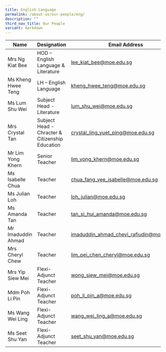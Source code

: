 ```yaml
---
title: English Language
permalink: /about-us/our-people/eng/
description: ""
third_nav_title: Our People
variant: markdown
---
```

| Name | Designation | Email Address | Contact |
|---|---|---|---|
| Mrs Ng Kiat Bee | HOD – English Language & Literature | [lee_kiat_bee@moe.edu.sg](mailto:lee_kiat_bee@moe.edu.sg) | 65938-123 |
| Ms Kheng Hwee Teng | LH – English Language | [kheng_hwee_teng@moe.edu.sg](mailto:kheng_hwee_teng@moe.edu.sg) | 65938-163 |
| Ms Lum Shu Wei | Subject Head - Literature | [lum_shu_wei@moe.edu.sg](mailto:lum_shu_wei@moe.edu.sg) | 65938-131 |
| Mrs Crystal Tan | Subject Head - Chracter & Citizenship Education | [crystal_ling_yuet_ping@moe.edu.sg](mailto:crystal_ling_yuet_ping@moe.edu.sg) | 65938-166 |
| Mr Lim Yong Khern | Senior Teacher |  [lim_yong_khern@moe.edu.sg](mailto:lim_yong_khern@moe.edu.sg) | 65938-126 |
| Ms Isabelle Chua | Teacher | [chua_fang_yee_isabelle@moe.edu.sg](mailto:chua_fang_yee_isabelle@moe.edu.sg) | 65938-157 |
| Ms Julian Loh | Teacher | [loh_julian@moe.edu.sg](mailto:loh_julian@moe.edu.sg) | 65938-162 |
| Ms Amanda Tan | Teacher | [tan_si_hui_amanda@moe.edu.sg](mailto:tan_si_hui_amanda@moe.edu.sg) | 65938-164 |
| Mr Imaduddin Ahmad | Teacher | [imaduddin_ahmad_chevi_rafiudin@moe.edu.sg](mailto:imaduddin_ahmad_chevi_rafiudin@moe.edu.sg) | 65938-153 |
| Mrs Cheryl Chew | Teacher | [lim_pei_chen_cheryl@moe.edu.sg](mailto:lim_pei_chen_cheryl@moe.edu.sg) | 65938-159 |
| Mrs Yip Siew Mei | Flexi-Adjunct Teacher | [wong_siew_mei@moe.edu.sg](mailto:wong_siew_mei@moe.edu.sg) | 65938-185  |
| Mdm Poh Li Pin | Flexi-Adjunct Teacher | [poh_li_pin_a@moe.edu.sg](mailto:Poh_Li_Pin_A@moe.edu.sg) | 65938-189  | 
| Ms Wang Wei Ling | Flexi-Adjunct Teacher | [wang_wei_ling_a@moe.edu.sg](mailto:Wang_Wei_Ling_A@moe.edu.sg) | 65938-184  |
| Ms Seet Shu Yan | Flexi-Adjunct Teacher | [seet_shu_yan@moe.edu.sg](mailto:seet_shu_yan@moe.edu.sg) | 65938-159  |